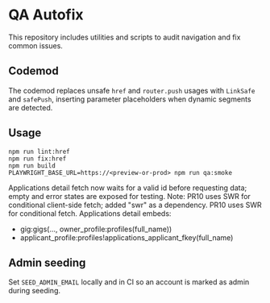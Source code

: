 # QA Autofix

This repository includes utilities and scripts to audit navigation and fix common issues.

## Codemod

The codemod replaces unsafe `href` and `router.push` usages with `LinkSafe` and `safePush`, inserting parameter placeholders when dynamic segments are detected.

## Usage

```
npm run lint:href
npm run fix:href
npm run build
PLAYWRIGHT_BASE_URL=https://<preview-or-prod> npm run qa:smoke
```

Applications detail fetch now waits for a valid id before requesting data; empty and error states are exposed for testing.
Note: PR10 uses SWR for conditional client-side fetch; added "swr" as a dependency.
PR10 uses SWR for conditional fetch. Applications detail embeds:
- gig:gigs(..., owner_profile:profiles(full_name))
- applicant_profile:profiles!applications_applicant_fkey(full_name)

## Admin seeding

Set `SEED_ADMIN_EMAIL` locally and in CI so an account is marked as admin during seeding.
